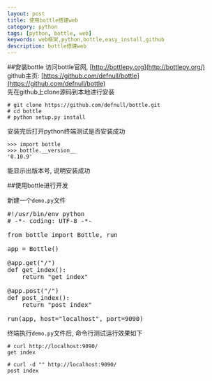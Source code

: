 ```yaml
---
layout: post
title: 使用bottle搭建web
category: python
tags: [python, bottle, web]
keywords: web框架,python,bottle,easy_install,github
description: bottle搭建web
---
```


##安装bottle
访问bottle官网, [http://bottlepy.org](http://bottlepy.org/)  
github主页: [https://github.com/defnull/bottle](https://github.com/defnull/bottle)  
先在github上clone源码到本地进行安装

    # git clone https://github.com/defnull/bottle.git
    # cd bottle
    # python setup.py install

安装完后打开python终端测试是否安装成功

    >>> import bottle
    >>> bottle.__version__
    '0.10.9'

能显示出版本号, 说明安装成功

##使用bottle进行开发

新建一个`demo.py`文件

<pre class="prettyprint linenums">
#!/usr/bin/env python
# -*- coding: UTF-8 -*-

from bottle import Bottle, run

app = Bottle()

@app.get("/")
def get_index():
    return "get index"

@app.post("/")
def post_index():
    return "post index"

run(app, host="localhost", port=9090)
</pre>

终端执行`demo.py`文件后,
命令行测试运行效果如下

    # curl http://localhost:9090/
    get index

    # curl -d "" http://localhost:9090/
    post index
